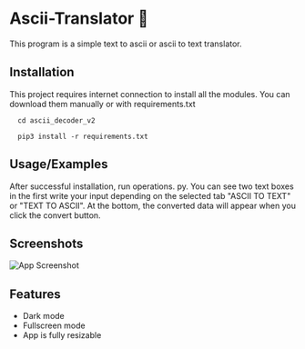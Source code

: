 
# Ascii-Translator 🚀

This program is a simple text to ascii or ascii to text translator. 


## Installation

This project requires internet connection to install all the modules. You can download them manually or with requirements.txt

```terminal
  cd ascii_decoder_v2
```
```terminal
  pip3 install -r requirements.txt
```
    
## Usage/Examples

After successful installation, run operations. py. You can see two text boxes in the first write your input depending on the selected tab "ASCII TO TEXT" or "TEXT TO ASCII". At the bottom, the converted data will appear when you click the convert button.
## Screenshots

![App Screenshot](https://via.placeholder.com/468x300?text=App+Screenshot+Here)


## Features

- Dark mode
- Fullscreen mode
- App is fully resizable

